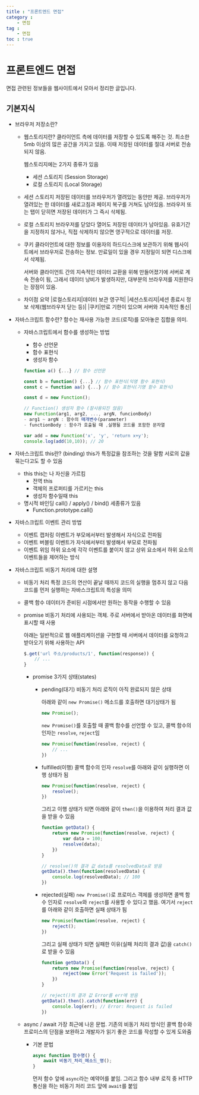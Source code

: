 ```yaml
---
title : "프론트엔드 면접"
category :
    - 면접
tag :
    - 면접
toc : true
---
```


# 프론트엔드 면접
면접 관련된 정보들을 웹사이트에서 모아서 정리한 글입니다.

## 기본지식
- 브라우저 저장소란?
    - 웹스토리지란?
        클라이언트 측에 데이터를 저장할 수 있도록 해주는 것.
        최소한 5mb 이상의 많은 공간을 가지고 있음.
        이때 저장된 데이터를 절대 서버로 전송되지 않음.
        
        웹스토리지에는 2가지 종류가 있음
        - 세션 스토리지 (Session Storage)
        - 로컬 스토리지 (Local Storage)
    - 세션 스토리지
        저장된 데이터를 브라우저가 열려있는 동안만 제공.
        브라우저가 열려있는 한 데이터를 새로고침과 페이지 복구를 거쳐도 남아있음.
        브라우저 또는 탭이 닫히면 저장된 데이터가 그 즉시 삭제됨.
    - 로컬 스토리지
        브라우저를 닫았다 열어도 저장된 데이터가 남아있음.
        유효기간을 지정하지 않거나, 직접 삭제하지 않으면 영구적으로 데이터를 저장.
    - 쿠키
        클라이언트에 대한 정보를 이용자의 하드디스크에 보관하기 위해 웹사이트에서 브라우저로 전송하는 정보.
        만료일이 있을 경우 지정일이 되면 디스크에서 삭제됨.

        서버와 클라이언트 간의 지속적인 데이터 교환을 위해 만들어졌기에 서버로 계속 전송이 됨,
        그래서 데이터 낭비가 발생하지만, 대부분의 브라우저를 지원한다는 장점이 있음.

    - 차이점 요약
    |로컬스토리지|데이터 보관 영구적|
    |세션스토리지|세션 종료시 정보 삭제(웹브라우저 닫는 등)|
    |쿠키|만료 기한이 있으며 서버와 지속적인 통신|

- 자바스크립트 함수란?
    함수는 재사용 가능한 코드(로직)를 모아놓은 집합을 의미.

    - 자바스크립트에서 함수를 생성하는 방법
        - 함수 선언문
        - 함수 표현식
        - 생성자 함수

        ``` javascript
        function a() {...} // 함수 선언문

        const b = function() {...} // 함수 표현식(익명 함수 표현식)
        const c = function aa() {...} // 함수 표현식(기명 함수 표현식)

        const d = new Function();

        // Function() 생성자 함수 (잘사용되진 않음)
        new Function(arg1, arg2, ..., argN, funcionBody)
        - arg1 ~ argN : 함수의 매개변수(parameter)
        - functionBody : 함수가 호출될 때 ,실행될 코드를 포함한 문자열

        var add = new Function('x', 'y', 'return x+y');
        console.log(add(10,10)); // 20
        ```

- 자바스크립트 this란? (binding)
    this가 특정값을 참조하는 것을 말함
    서로의 값을 묶는다고도 할 수 있음
    - this
        this는 나 자신을 가르킴
        - 전역 this
        - 객체의 프로퍼티를 가르키는 this
        - 생성자 함수일때 this
    - 명시적 바인딩
        call() / apply() / bind() 세종류가 있음
        - Function.prototype.call()

- 자바스크립트 이벤트 관리 방법
    - 이벤트 캡처링
        이벤트가 부모에서부터 발생해서 자식으로 전파됨
    - 이벤트 버블링
        이벤트가 자식에서부터 발생해서 부모로 전파됨
    - 이벤트 위임
        하위 요소에 각각 이벤트를 붙이지 않고 상위 요소에서 하위 요소의 이벤트들을 제어하는 방식

- 자바스크립트 비동기 처리에 대한 설명
    - 비동기 처리
        특정 코드의 연산이 끝날 때까지 코드의 실행을 멈추지 않고 다음 코드를 먼저 실행하는 자바스크립트의 특성을 의미
    - 콜백 함수
        데이터가 준비된 시점에서만 원하는 동작을 수행할 수 있음
    - promise
        비동기 처리에 사용되는 객체.
        주로 서버에서 받아온 데이터를 화면에 표시할 때 사용

        아래는 일반적으로 웹 애플리케이션을 구현할 때 서버에서 데이터를 요청하고 받아오기 위해 사용하는 API
        ``` javascript
        $.get('url 주소/products/1', function(response)) {
            // ...
        }
        ```
        - promise 3가지 상태(states)
            - pending(대기)
                비동기 처리 로직이 아직 완료되지 않은 상태
                
                아래와 같이 `new Promise()` 메소드를 호출하면 대기상태가 됨
                ``` javascript
                new Promise();
                ```
                `new Promise()`를 호출할 때 콜백 함수를 선언할 수 있고, 콜백 함수의 인자는 `resolve`, `reject`임
                ``` javascript
                new Promise(function(resolve, reject) {
                    // ...
                })
                ```
            - fulfilled(이행)
                콜백 함수의 인자 `resolve`를 아래와 같이 실행하면 이행 상태가 됨
                ``` javascript
                new Promise(function(resolve, reject) {
                    resolve();
                })
                ```
                그리고 이행 상태가 되면 아래와 같이 `then()`을 이용하여 처리 결과 값을 받을 수 있음
                ``` javascript
                function getData() {
                    return new Promise(function(resolve, reject) {
                        var data = 100;
                        resolve(data);
                    })
                }

                // resolve()의 결과 값 data를 resolvedData로 받음
                getData().then(function(resolvedData) {
                    console.log(resolvedData); // 100
                })
                ```
            - rejected(실패)
                `new Promise()`로 프로미스 객체를 생성하면 콜백 함수 인자로 `resolve`와 `reject`를 사용할 수 있다고 했음.
                여기서 `reject`를 아래와 같이 호출하면 실패 상태가 됨
                ``` javascript
                new Promise(function(resolve, reject) {
                    reject();
                })
                ```

                그리고 실패 상태가 되면 실패한 이유(실패 처리의 결과 값)을 `catch()`로 받을 수 있음
                ``` javascript
                function getData() {
                    return new Promise(function(resolve, reject) {
                        reject(new Error('Request is failed'));
                    })
                }

                // reject()의 결과 값 Error를 err에 받음
                getData().then().catch(function(err) {
                    console.log(err); // Error: Request is failed
                })
                ```

    - async / await
        가장 최근에 나온 문법.
        기존의 비동기 처리 방식인 콜백 함수와 프로미스의 단점을 보완하고 개발자가 읽기 좋은 코드를 작성할 수 있게 도와줌
        - 기본 문법
            ``` javascript
            async function 함수명() {
                await 비동기_처리_메소드_명();
            }
            ```

            먼저 함수 앞에 `async`라는 예약어를 붙임. 그리고 함수 내부 로직 중 HTTP 통신을 하는 비동기 처리 코드 앞에 `await`를 붙임